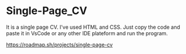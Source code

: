 # Single-Page_CV

It is a single page CV. I've used HTML and CSS. Just copy the code and paste it in VsCode or any other IDE plateform and run the program.

https://roadmap.sh/projects/single-page-cv
